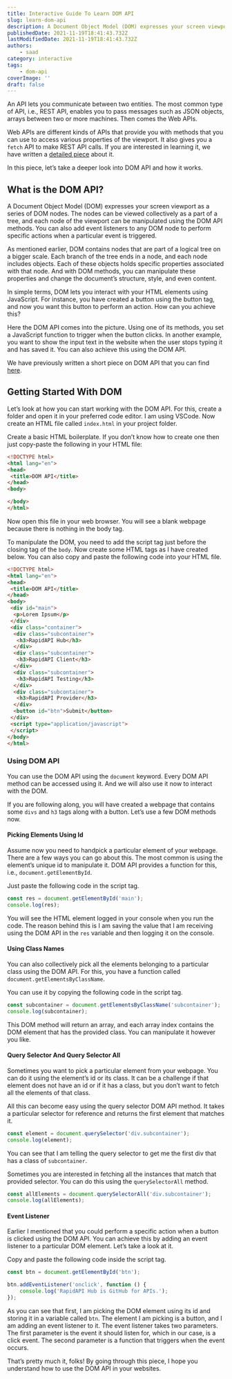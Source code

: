 ```yaml
---
title: Interactive Guide To Learn DOM API
slug: learn-dom-api
description: A Document Object Model (DOM) expresses your screen viewport as a series of DOM nodes.
publishedDate: 2021-11-19T18:41:43.732Z
lastModifiedDate: 2021-11-19T18:41:43.732Z
authors:
    - saad
category: interactive
tags:
    - dom-api
coverImage: ''
draft: false
---
```



<Lead>

An API lets you communicate between two entities. The most common type of API, i.e., REST API, enables you to pass messages such as JSON objects, arrays between two or more machines. Then comes the Web APIs.

</Lead>

Web APIs are different kinds of APIs that provide you with methods that you can use to access various properties of the viewport. It also gives you a `fetch` API to make REST API calls. If you are interested in learning it, we have written a [detailed piece](https://rapidapi.com/guides/learn-fetch-api?utm_source=RapidAPI.com/guides&utm_medium=DevRel&utm_campaign=DevRel) about it.

In this piece, let’s take a deeper look into DOM API and how it works.

## What is the DOM API?

A Document Object Model (DOM) expresses your screen viewport as a series of DOM nodes. The nodes can be viewed collectively as a part of a tree, and each node of the viewport can be manipulated using the DOM API methods. You can also add event listeners to any DOM node to perform specific actions when a particular event is triggered.

As mentioned earlier, DOM contains nodes that are part of a logical tree on a bigger scale. Each branch of the tree ends in a node, and each node includes objects. Each of these objects holds specific properties associated with that node. And with DOM methods, you can manipulate these properties and change the document’s structure, style, and even content.

In simple terms, DOM lets you interact with your HTML elements using JavaScript. For instance, you have created a button using the button tag, and now you want this button to perform an action. How can you achieve this?

Here the DOM API comes into the picture. Using one of its methods, you set a JavaScript function to trigger when the button clicks. In another example, you want to show the input text in the website when the user stops typing it and has saved it. You can also achieve this using the DOM API.

We have previously written a short piece on DOM API that you can find [here](https://rapidapi.com/guides/dom-api?utm_source=RapidAPI.com/guides&utm_medium=DevRel&utm_campaign=DevRel).

## Getting Started With DOM

Let’s look at how you can start working with the DOM API. For this, create a folder and open it in your preferred code editor. I am using VSCode. Now create an HTML file called `index.html` in your project folder.

Create a basic HTML boilerplate. If you don’t know how to create one then just copy-paste the following in your HTML file:

```html
<!DOCTYPE html>
<html lang="en">
<head>
 <title>DOM API</title>
</head>
<body>

</body>
</html>
```

Now open this file in your web browser. You will see a blank webpage because there is nothing in the body tag.

To manipulate the DOM, you need to add the script tag just before the closing tag of the `body`. Now create some HTML tags as I have created below. You can also copy and paste the following code into your HTML file.

```html
<!DOCTYPE html>
<html lang="en">
<head>
 <title>DOM API</title>
</head>
<body>
 <div id="main">
  <p>Lorem Ipsum</p>
 </div>
 <div class="container">
  <div class="subcontainer">
   <h3>RapidAPI Hub</h3>
  </div>
  <div class="subcontainer">
   <h3>RapidAPI Client</h3>
  </div>
  <div class="subcontainer">
   <h3>RapidAPI Testing</h3>
  </div>
  <div class="subcontainer">
   <h3>RapidAPI Provider</h3>
  </div>
  <button id="btn">Submit</button>
 </div>
 <script type="application/javascript">
 </script>
</body>
</html>
```

### Using DOM API

You can use the DOM API using the `document` keyword. Every DOM API method can be accessed using it. And we will also use it now to interact with the DOM.

If you are following along, you will have created a webpage that contains some `divs` and `h3` tags along with a button. Let’s use a few DOM methods now.

#### Picking Elements Using Id

Assume now you need to handpick a particular element of your webpage. There are a few ways you can go about this. The most common is using the element’s unique id to manipulate it. DOM API provides a function for this, i.e., `document.getElementById`.

Just paste the following code in the script tag.

```js
const res = document.getElementById('main');
console.log(res);
```

<LearnDOM showId />

You will see the HTML element logged in your console when you run the code. The reason behind this is I am saving the value that I am receiving using the DOM API in the `res` variable and then logging it on the console.

#### Using Class Names

You can also collectively pick all the elements belonging to a particular class using the DOM API. For this, you have a function called `document.getElementsByClassName`.

You can use it by copying the following code in the script tag.

```js
const subcontainer = document.getElementsByClassName('subcontainer');
console.log(subcontainer);
```

<LearnDOM showClass />

This DOM method will return an array, and each array index contains the DOM element that has the provided class. You can manipulate it however you like.

#### Query Selector And Query Selector All

Sometimes you want to pick a particular element from your webpage. You can do it using the element’s id or its class. It can be a challenge if that element does not have an id or if it has a class, but you don’t want to fetch all the elements of that class.

All this can become easy using the query selector DOM API method. It takes a particular selector for reference and returns the first element that matches it.

```js
const element = document.querySelector('div.subcontainer');
console.log(element);
```

<LearnDOM showQuerySelector />

You can see that I am telling the query selector to get me the first div that has a class of `subcontainer`.

Sometimes you are interested in fetching all the instances that match that provided selector. You can do this using the `querySelectorAll` method.

```js
const allElements = document.querySelectorAll('div.subcontainer');
console.log(allElements);
```

<LearnDOM showQuerySelectorAll />

#### Event Listener

Earlier I mentioned that you could perform a specific action when a button is clicked using the DOM API. You can achieve this by adding an event listener to a particular DOM element. Let’s take a look at it.

Copy and paste the following code inside the script tag.

```js
const btn = document.getElementById('btn');

btn.addEventListener('onclick', function () {
    console.log('RapidAPI Hub is GitHub for APIs.');
});
```

As you can see that first, I am picking the DOM element using its id and storing it in a variable called `btn`. The element I am picking is a button, and I am adding an event listener to it.
The event listener takes two parameters. The first parameter is the event it should listen for, which in our case, is a click event. The second parameter is a function that triggers when the event occurs.

<LearnDOM showEventListener />

That’s pretty much it, folks! By going through this piece, I hope you understand how to use the DOM API in your websites.
